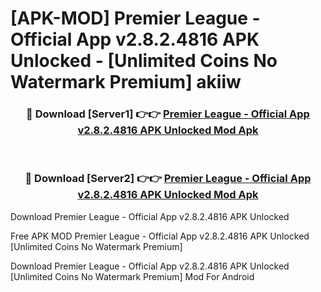 # [APK-MOD] Premier League - Official App v2.8.2.4816 APK Unlocked - [Unlimited Coins No Watermark Premium] akiiw



<div align="center">
<h3>🔴 Download [Server1] 👉👉 <a href="https://momento.my/?title=Premier_League_-_Official_App_v2.8.2.4816_APK_Unlocked">Premier League - Official App v2.8.2.4816 APK Unlocked Mod Apk</a></h3><br>

<h3>🔴 Download [Server2] 👉👉 <a href="https://momento.my/?title=Premier_League_-_Official_App_v2.8.2.4816_APK_Unlocked">Premier League - Official App v2.8.2.4816 APK Unlocked Mod Apk</a></h3>
</div>



Download Premier League - Official App v2.8.2.4816 APK Unlocked 

Free APK MOD Premier League - Official App v2.8.2.4816 APK Unlocked [Unlimited Coins No Watermark Premium]

Download Premier League - Official App v2.8.2.4816 APK Unlocked [Unlimited Coins No Watermark Premium] Mod For Android
